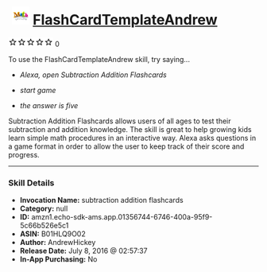 # &nbsp;<img src="skill_icon" alt="FlashCardTemplateAndrew icon" width="36"> [FlashCardTemplateAndrew](http://alexa.amazon.com/#skills/amzn1.echo-sdk-ams.app.01356744-6746-400a-95f9-5c66b526e5c1)
![0 stars](../../images/ic_star_border_black_18dp_1x.png)![0 stars](../../images/ic_star_border_black_18dp_1x.png)![0 stars](../../images/ic_star_border_black_18dp_1x.png)![0 stars](../../images/ic_star_border_black_18dp_1x.png)![0 stars](../../images/ic_star_border_black_18dp_1x.png) 0

To use the FlashCardTemplateAndrew skill, try saying...

* *Alexa, open Subtraction Addition Flashcards*

* *start game*

* *the answer is five*

Subtraction Addition Flashcards allows users of all ages to test their subtraction and addition knowledge.  The skill is great to help growing kids learn simple math procedures in an interactive way.  Alexa asks questions in a game format in order to allow the user to keep track of their score and progress.

***

### Skill Details

* **Invocation Name:** subtraction addition flashcards
* **Category:** null
* **ID:** amzn1.echo-sdk-ams.app.01356744-6746-400a-95f9-5c66b526e5c1
* **ASIN:** B01HLQ9O02
* **Author:** AndrewHickey
* **Release Date:** July 8, 2016 @ 02:57:37
* **In-App Purchasing:** No

